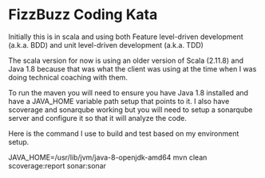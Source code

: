 # FizzBuzz Coding Kata

Initially this is in scala and using both Feature level-driven development (a.k.a. BDD) and unit level-driven development (a.k.a. TDD)

The scala version for now is using an older version of Scala (2.11.8) and Java 1.8 because that was what the client was using at the time when I was doing technical coaching with them.

To run the maven you will need to ensure you have Java 1.8 installed and have a JAVA_HOME variable path setup that points to it. I also have scoverage and sonarqube working but you will need to setup a sonarqube server and configure it so that it will analyze the code. 

Here is the command I use to build and test based on my environment setup.

JAVA_HOME=/usr/lib/jvm/java-8-openjdk-amd64 mvn clean scoverage:report sonar:sonar